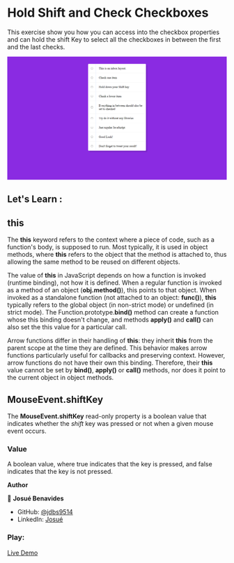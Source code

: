 # Hold Shift and Check Checkboxes

This exercise show you how you can access into the checkbox properties and can hold the shift Key to select all the checkboxes in between the first and the last checks.

![](/image/checkbox.png)

## Let's Learn :

## this

The **this** keyword refers to the context where a piece of code, such as a function's body, is supposed to run. Most typically, it is used in object methods, where **this** refers to the object that the method is attached to, thus allowing the same method to be reused on different objects.

The value of **this** in JavaScript depends on how a function is invoked (runtime binding), not how it is defined. When a regular function is invoked as a method of an object (**obj.method()**), this points to that object. When invoked as a standalone function (not attached to an object: **func()**), **this** typically refers to the global object (in non-strict mode) or undefined (in strict mode). The Function.prototype.**bind()** method can create a function whose this binding doesn't change, and methods **apply()** and **call()** can also set the this value for a particular call.

Arrow functions differ in their handling of **this**: they inherit **this** from the parent scope at the time they are defined. This behavior makes arrow functions particularly useful for callbacks and preserving context. However, arrow functions do not have their own this binding. Therefore, their **this** value cannot be set by **bind()**, **apply()** or **call()** methods, nor does it point to the current object in object methods.

## MouseEvent.shiftKey

The **MouseEvent.shiftKey** read-only property is a boolean value that indicates whether the $shift$ key was pressed or not when a given mouse event occurs.

### Value

A boolean value, where true indicates that the key is pressed, and false indicates that the key is not pressed.


**Author**

👤 **Josué Benavides**

- GitHub: [@jdbs9514](https://github.com/jdbs9514)
- LinkedIn: [Josué](https://linkedin.com/in/macoin)

### Play:
[Live Demo](https://gorgeous-cranachan-fe718e.netlify.app/)

